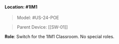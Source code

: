 #### Location: #1IM1 

> Model: #US-24-POE

> Parent Device: [[SW-01]]

**Role**: Switch for the 1IM1 Classroom. No special roles.